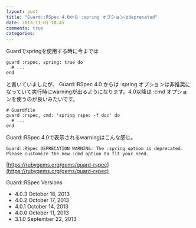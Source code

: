 ```yaml
---
layout: post
title: "Guard::RSpec 4.0から :spring オプションはdeprecated"
date: 2013-11-01 18:45
comments: true
categories:
---
```


Guardでspringを使用する時に今までは

    guard :rspec, spring: true do
      # ...
    end

と書いていましたが、
Guard::RSpec 4.0 からは :spring オプションは非推奨になっていて実行時にwarningが出るようになります。4.0以降は :cmd オプションを使うのが良いみたいです。

    # Guardfile
    guard :rspec, cmd: 'spring rspec -f doc' do
      # ...
    end


Guard::RSpec 4.0で表示されるwarningはこんな感じ。

    Guard::RSpec DEPRECATION WARNING: The :spring option is deprecated. Please customize the new :cmd option to fit your need.


[https://rubygems.org/gems/guard-rspec](https://rubygems.org/gems/guard-rspec)

Guard::RSpec Versions

- 4.0.3 October 18, 2013
- 4.0.2 October 17, 2013
- 4.0.1 October 14, 2013
- 4.0.0 October 11, 2013
- 3.1.0 September 22, 2013
